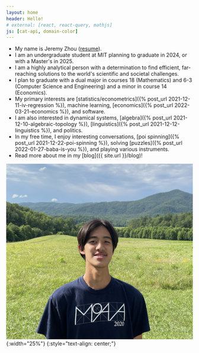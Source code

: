 ```yaml
---
layout: home
header: Hello!
# external: [react, react-query, mathjs]
js: [cat-api, domain-color]
---
```


* My name is Jeremy Zhou ([resume](/assets/Resume.pdf)).
* I am an undergraduate student at MIT planning to graduate in 2024, or with a Master's in 2025.
* I am a highly analytical person with a determination to find efficient, far-reaching solutions to the world's scientific and societal challenges.
* I plan to graduate with a dual major in courses 18 (Mathematics) and 6-3 (Computer Science and Engineering) and a minor in course 14 (Economics).
* My primary interests are [statistics/econometrics]({% post_url 2021-12-11-iv-regression %}), machine learning, [economics]({% post_url 2022-03-21-economics %}), and software.
* I am also interested in dynamical systems, [algebra]({% post_url 2021-12-10-algebraic-topology %}), [linguistics]({% post_url 2021-12-12-linguistics %}), and politics.
* In my free time, I enjoy interesting conversations, [poi spinning]({% post_url 2021-12-22-poi-spinning %}), solving [puzzles]({% post_url 2022-01-27-baba-is-you %}), and playing various instruments.
* Read more about me in my [blog]({{ site.url }}/blog)!

![image-title-here](/assets/IMG_1179.jpg){:width="25%"}
{:style="text-align: center;"}
